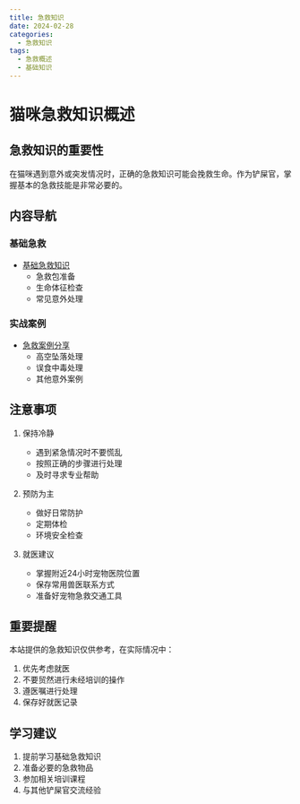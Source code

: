 ```yaml
---
title: 急救知识
date: 2024-02-28
categories:
  - 急救知识
tags:
  - 急救概述
  - 基础知识
---
```


# 猫咪急救知识概述

## 急救知识的重要性

在猫咪遇到意外或突发情况时，正确的急救知识可能会挽救生命。作为铲屎官，掌握基本的急救技能是非常必要的。

## 内容导航

### 基础急救
- [基础急救知识](first-aid.md)
  - 急救包准备
  - 生命体征检查
  - 常见意外处理

### 实战案例
- [急救案例分享](cases.md)
  - 高空坠落处理
  - 误食中毒处理
  - 其他意外案例

## 注意事项

1. 保持冷静
   - 遇到紧急情况时不要慌乱
   - 按照正确的步骤进行处理
   - 及时寻求专业帮助

2. 预防为主
   - 做好日常防护
   - 定期体检
   - 环境安全检查

3. 就医建议
   - 掌握附近24小时宠物医院位置
   - 保存常用兽医联系方式
   - 准备好宠物急救交通工具

## 重要提醒

本站提供的急救知识仅供参考，在实际情况中：

1. 优先考虑就医
2. 不要贸然进行未经培训的操作
3. 遵医嘱进行处理
4. 保存好就医记录

## 学习建议

1. 提前学习基础急救知识
2. 准备必要的急救物品
3. 参加相关培训课程
4. 与其他铲屎官交流经验 